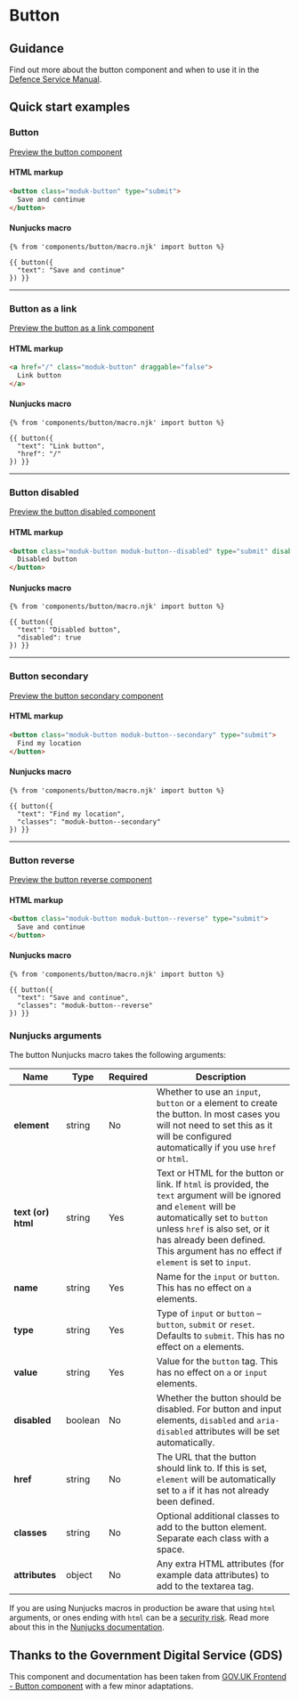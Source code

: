 # Button

## Guidance

Find out more about the button component and when to use it in the [Defence Service Manual](#0).

## Quick start examples

### Button

[Preview the button component](https://defencedigital.github.io/moduk-frontend/components/button/index.html)

#### HTML markup

```html
<button class="moduk-button" type="submit">
  Save and continue
</button>
```

#### Nunjucks macro

```
{% from 'components/button/macro.njk' import button %}

{{ button({
  "text": "Save and continue"
}) }}
```

---

### Button as a link

[Preview the button as a link component](https://defencedigital.github.io/moduk-frontend/components/button/link.html)

#### HTML markup

```html
<a href="/" class="moduk-button" draggable="false">
  Link button
</a>
```

#### Nunjucks macro

```
{% from 'components/button/macro.njk' import button %}

{{ button({
  "text": "Link button",
  "href": "/"
}) }}
```

---

### Button disabled

[Preview the button disabled component](https://defencedigital.github.io/moduk-frontend/components/button/disabled.html)

#### HTML markup

```html
<button class="moduk-button moduk-button--disabled" type="submit" disabled="disabled" aria-disabled="true">
  Disabled button
</button>
```

#### Nunjucks macro

```
{% from 'components/button/macro.njk' import button %}

{{ button({
  "text": "Disabled button",
  "disabled": true
}) }}
```

---

### Button secondary

[Preview the button secondary component](https://defencedigital.github.io/moduk-frontend/components/button/secondary.html)

#### HTML markup

```html
<button class="moduk-button moduk-button--secondary" type="submit">
  Find my location
</button>
```

#### Nunjucks macro

```
{% from 'components/button/macro.njk' import button %}

{{ button({
  "text": "Find my location",
  "classes": "moduk-button--secondary"
}) }}
```

---

### Button reverse

[Preview the button reverse component](https://defencedigital.github.io/moduk-frontend/components/button/reverse.html)

#### HTML markup

```html
<button class="moduk-button moduk-button--reverse" type="submit">
  Save and continue
</button>
```

#### Nunjucks macro

```
{% from 'components/button/macro.njk' import button %}

{{ button({
  "text": "Save and continue",
  "classes": "moduk-button--reverse"
}) }}
```

### Nunjucks arguments

The button Nunjucks macro takes the following arguments:

| Name                | Type     | Required  | Description             |
| --------------------|----------|-----------|-------------------------|
| **element**         | string   | No        | Whether to use an `input`, `button` or `a` element to create the button. In most cases you will not need to set this as it will be configured automatically if you use `href` or `html`. |
| **text (or) html**  | string   | Yes       | Text or HTML for the button or link. If `html` is provided, the `text` argument will be ignored and `element` will be automatically set to `button` unless `href` is also set, or it has already been defined. This argument has no effect if `element` is set to `input`.|
| **name**            | string   | Yes       | Name for the `input` or `button`. This has no effect on `a` elements. |
| **type**            | string   | Yes       | Type of `input` or `button` – `button`, `submit` or `reset`. Defaults to `submit`. This has no effect on `a` elements. |
| **value**           | string   | Yes       | Value for the `button` tag. This has no effect on `a` or `input` elements. |
| **disabled**        | boolean   | No       | Whether the button should be disabled. For button and input elements, `disabled` and `aria-disabled` attributes will be set automatically. |
| **href**           | string   | No       | The URL that the button should link to. If this is set, `element` will be automatically set to `a` if it has not already been defined. |
| **classes**         | string   | No        | Optional additional classes to add to the button element. Separate each class with a space. |
| **attributes**      | object   | No        | Any extra HTML attributes (for example data attributes) to add to the textarea tag. |

If you are using Nunjucks macros in production be aware that using `html` arguments, or ones ending with `html` can be a [security risk](https://developer.mozilla.org/en-US/docs/Glossary/Cross-site_scripting). Read more about this in the [Nunjucks documentation](https://mozilla.github.io/nunjucks/api.html#user-defined-templates-warning).

## Thanks to the Government Digital Service (GDS)

This component and documentation has been taken from [GOV.UK Frontend - Button component](https://github.com/alphagov/govuk-frontend/tree/master/package/components/button) with a few minor adaptations.
